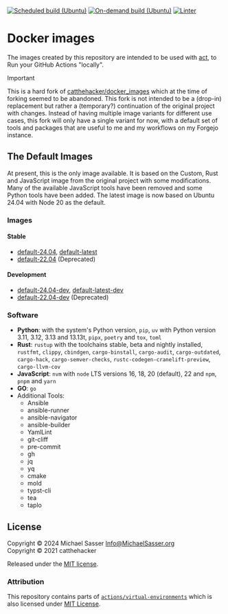 [![Scheduled build (Ubuntu)](https://github.com/MichaelSasser/docker_images/actions/workflows/build-ubuntu.yml/badge.svg?event=schedule)](https://github.com/MichaelSasser/docker_images/actions/workflows/build-ubuntu.yml)
[![On-demand build (Ubuntu)](https://github.com/MichaelSasser/docker_images/actions/workflows/build-ubuntu.yml/badge.svg?event=workflow_dispatch)](https://github.com/MichaelSasser/docker_images/actions/workflows/build-ubuntu.yml)
[![Linter](https://github.com/MichaelSasser/docker_images/actions/workflows/lint.yml/badge.svg)](https://github.com/MichaelSasser/docker_images/actions/workflows/lint.yml)

# Docker images

The images created by this repository are intended to be used with
[act](https://github.com/nektos/act), to Run your GitHub Actions "locally".

> [!IMPORTANT]
> This is a hard fork of
> [catthehacker/docker_images](https://github.com/catthehacker/docker_images)
> which at the time of forking seemed to be abandoned. This fork is not
> intended to be a (drop-in) replacement but rather a (temporary?)
> continuation of the original project with changes. Instead of having
> multiple image variants for different use cases, this fork will only have
> a single variant for now, with a default set of tools and packages that
> are useful to me and my workflows on my Forgejo instance.

## The Default Images

At present, this is the only image available. It is based on the Custom,
Rust and JavaScript image from the original project with some modifications.
Many of the available JavaScript tools have been removed and some Python
tools have been added. The latest image is now based on Ubuntu 24.04
with Node 20 as the default.

### Images

#### Stable

- [default-24.04](ghcr.io/MichaelSasser/ubuntu:default-24.04), [default-latest](ghcr.io/MichaelSasser/ubuntu:default-latest)
- [default-22.04](ghcr.io/MichaelSasser/ubuntu:default-22.04) (Deprecated)

#### Development

- [default-24.04-dev](ghcr.io/MichaelSasser/ubuntu:default-24.04-dev), [default-latest-dev](ghcr.io/MichaelSasser/ubuntu:default-latest-dev)
- [default-22.04-dev](ghcr.io/MichaelSasser/ubuntu:default-22.04-dev) (Deprecated)

### Software

- **Python**: with the system's Python version, `pip`, `uv` with Python version 3.11, 3.12, 3.13 and 13.13t, `pipx`, `poetry` and `tox`, `toml`
- **Rust**: `rustup` with the toolchains stable, beta and nightly installed, `rustfmt`, `clippy`, `cbindgen`, `cargo-binstall`, `cargo-audit`, `cargo-outdated`, `cargo-hack`, `cargo-semver-checks`, `rustc-codegen-cranelift-preview`, `cargo-llvm-cov`
- **JavaScript**: `nvm` with `node` LTS versions 16, 18, 20 (default), 22 and `npm`, `pnpm` and `yarn`
- **GO**: `go`
- Additional Tools:
  - Ansible
  - ansible-runner
  - ansible-navigator
  - ansible-builder
  - YamlLint
  - git-cliff
  - pre-commit
  - gh
  - jq
  - yq
  - cmake
  - mold
  - typst-cli
  - tea
  - taplo

## License

Copyright &copy; 2024 Michael Sasser <Info@MichaelSasser.org> \
Copyright &copy; 2021 catthehacker

Released under the [MIT license](./LICENSE).

### Attribution

This repository contains parts of
[`actions/virtual-environments`][actions/virtual-environments] which is also
licensed under
[MIT License](https://github.com/actions/virtual-environments/blob/main/LICENSE).

[actions/virtual-environments]: https://github.com/actions/virtual-environments
